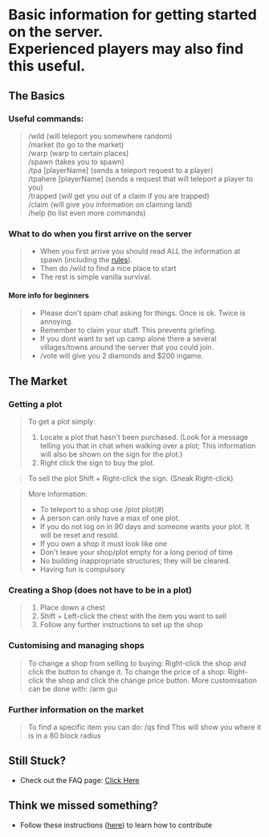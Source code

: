 # Basic information for getting started on the server. <br> Experienced players may also find this useful.

## The Basics
### Useful commands:
> /wild (will teleport you somewhere random) <br>
> /market (to go to the market) <br>
> /warp (warp to certain places) <br>
> /spawn (takes you to spawn) <br>
> /tpa [playerName] (sends a teleport request to a player) <br>
> /tpahere [playerName] (sends a request that will teleport a player to you) <br>
> /trapped (will get you out of a claim if you are trapped) <br>
> /claim (will give you information on claiming land) <br>
> /help (to list even more commands) <br>

### What to do when you first arrive on the server
> * When you first arrive you should read ALL the information at spawn (including the [rules](https://github.com/Kyrobi/Cynagen/blob/master/Files/Rules.md)). <br>
> * Then do /wild to find a nice place to start <br>
> * The rest is simple vanilla survival. <br>
#### More info for beginners
> * Please don't spam chat asking for things. Once is ok. Twice is annoying. <br>
> * Remember to claim your stuff. This prevents griefing. <br>
> * If you dont want to set up camp alone there a several villages/towns around the server that you could join. <br>
> * /vote will give you 2 diamonds and $200 ingame.

## The Market
### Getting a plot
> To get a plot simply:
> 1. Locate a plot that hasn't been purchased. (Look for a message telling you that in chat when walking over a plot; This information will also be shown on the sign for the plot.)
> 2. Right click the sign to buy the plot.

> To sell the plot Shift + Right-click the sign. (Sneak Right-click)

> More information:
> * To teleport to a shop use /plot plot(#)
> * A person can only have a max of one plot.
> * If you do not log on in 90 days and someone wants your plot. It will be reset and resold.
> * If you own a shop it must look like one
> * Don't leave your shop/plot empty for a long period of time
> * No building inappropriate structures; they will be cleared.
> * Having fun is compulsory 

### Creating a Shop (does not have to be in a plot)
> 1. Place down a chest
> 2. Shift + Left-click the chest with the item you want to sell
> 3. Follow any further instructions to set up the shop

### Customising and managing shops
> To change a shop from selling to buying: Right-click the shop and click the button to change it.
> To change the price of a shop: Right-click the shop and click the change price button.
> More customisation can be done with: /arm gui

### Further information on the market
> To find a specific item you can do: /qs find <item>
> This will show you where it is in a 80 block radius

## Still Stuck?
* Check out the FAQ page: [Click Here](https://github.com/Kyrobi/Cynagen/blob/master/Files/FAQ.md)

## Think we missed something?
* Follow these instructions ([here](https://github.com/Kyrobi/Cynagen/blob/master/Files/Contributing.md)) to learn how to contribute
